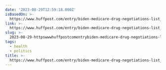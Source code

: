 ```yaml
---
date: '2023-08-29T12:59:18.000Z'
isBasedOn: >-
  https://www.huffpost.com/entry/biden-medicare-drug-negotiations-list_n_64ed0ab8e4b084283f267029
link: >-
  https://www.huffpost.com/entry/biden-medicare-drug-negotiations-list_n_64ed0ab8e4b084283f267029
slug: >-
  2023-08-29-httpswwwhuffpostcomentrybiden-medicare-drug-negotiations-listn64ed0ab8e4b084283f267029
tags:
  - health
  - politics
title: >-
  https://www.huffpost.com/entry/biden-medicare-drug-negotiations-list_n_64ed0ab8e4b084283f267029
---
```


